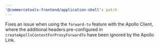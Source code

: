 ```yaml
---
'@commercetools-frontend/application-shell': patch
---
```


Fixes an issue when using the `forward-to` feature with the Apollo Client, where the additional headers pre-configured in `createApolloContextForProxyForwardTo` have been ignored by the Apollo Link.
